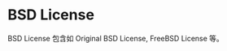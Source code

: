 # BSD License

<script type="text/javascript" src="../js/general.js"></script>

BSD License 包含如 Original BSD License, FreeBSD License 等。